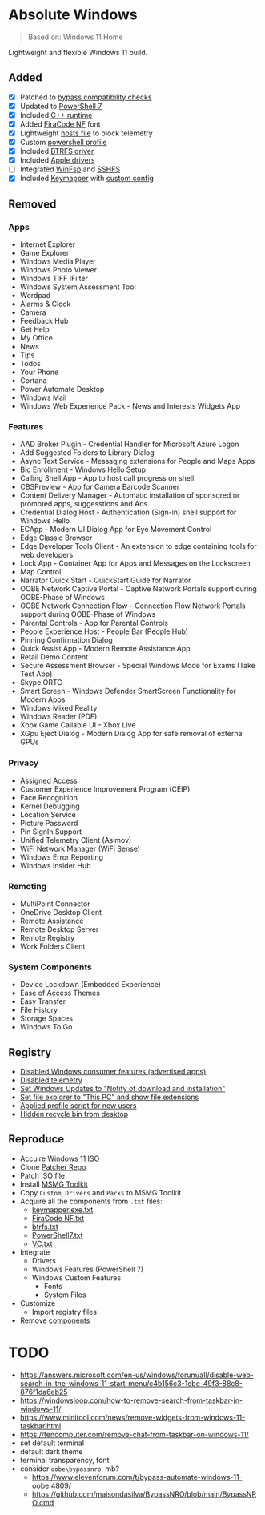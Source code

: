 # Absolute Windows
> Based on: Windows 11 Home

Lightweight and flexible Windows 11 build.

## Added
- [x] Patched to [bypass compatibility checks](https://github.com/JosephM101/Force-Windows-11-Install)
- [x] Updated to [PowerShell 7](https://download.ru/folders/9Q7wRWOc)
- [x] Included [C++ runtime](https://download.ru/folders/5wAAnH5F)
- [x] Added [FiraCode NF](https://github.com/ryanoasis/nerd-fonts/tree/master/patched-fonts/FiraCode) font
- [x] Lightweight [hosts file](Custom/Files/w11/x64/Windows/System32/drivers/etc/hosts) to block telemetry
- [x] Custom [powershell profile](Custom/Files/w11/x64/Users/Default/Documents/PowerShell/profile.ps1)
- [x] Included [BTRFS driver](https://github.com/maharmstone/btrfs)
- [x] Included [Apple drivers](Drivers/Install/w11/x64/)
- [ ] Integrated [WinFsp](https://github.com/winfsp/winfsp/) and [SSHFS](https://github.com/winfsp/sshfs-win)
- [x] Included [Keymapper](https://github.com/houmain/keymapper) with [custom config](Custom/Files/w11/x64/Windows/Keymapper/keymapper.conf)

## Removed
### Apps
- Internet Explorer
- Game Explorer
- Windows Media Player
- Windows Photo Viewer
- Windows TIFF IFilter
- Windows System Assessment Tool
- Wordpad
- Alarms & Clock
- Camera
- Feedback Hub
- Get Help
- My Office
- News
- Tips
- Todos
- Your Phone
- Cortana
- Power Automate Desktop
- Windows Mail
- Windows Web Experience Pack - News and Interests Widgets App

### Features
- AAD Broker Plugin - Credential Handler for Microsoft Azure Logon
- Add Suggested Folders to Library Dialog
- Async Text Service - Messaging extensions for People and Maps Apps
- Bio Enrollment - Windows Hello Setup
- Calling Shell App - App to host call progress on shell
- CBSPreview - App for Camera Barcode Scanner
- Content Delivery Manager - Automatic installation of sponsored or promoted apps, suggesstions and Ads
- Credential Dialog Host - Authentication (Sign-in) shell support for Windows Hello
- ECApp - Modern UI Dialog App for Eye Movement Control
- Edge Classic Browser
- Edge Developer Tools Client - An extension to edge containing tools for web developers
- Lock App - Container App for Apps and Messages on the Lockscreen
- Map Control
- Narrator Quick Start - QuickStart Guide for Narrator
- OOBE Network Captive Portal - Captive Network Portals support during OOBE-Phase of Windows
- OOBE Network Connection Flow - Connection Flow Network Portals support during OOBE-Phase of Windows
- Parental Controls - App for Parental Controls
- People Experience Host - People Bar (People Hub)
- Pinning Confirmation Dialog
- Quick Assist App - Modern Remote Assistance App
- Retail Demo Content
- Secure Assessment Browser - Special Windows Mode for Exams (Take Test App)
- Skype ORTC
- Smart Screen - Windows Defender SmartScreen Functionality for Modern Apps
- Windows Mixed Reality
- Windows Reader (PDF)
- Xbox Game Callable UI - Xbox Live
- XGpu Eject Dialog - Modern Dialog App for safe removal of external GPUs

### Privacy
- Assigned Access
- Customer Experience Improvement Program (CEIP)
- Face Recognition
- Kernel Debugging
- Location Service
- Picture Password
- Pin SignIn Support
- Unified Telemetry Client (Asimov)
- WiFi Network Manager (WiFi Sense)
- Windows Error Reporting
- Windows Insider Hub

### Remoting
- MultiPoint Connector
- OneDrive Desktop Client
- Remote Assistance
- Remote Desktop Server
- Remote Registry
- Work Folders Client

### System Components
- Device Lockdown (Embedded Experience)
- Ease of Access Themes
- Easy Transfer
- File History
- Storage Spaces
- Windows To Go

## Registry
- [Disabled Windows consumer features (advertised apps)](Custom/Registry/w11/x64/consumer.reg)
- [Disabled telemetry](Custom/Registry/w11/x64/telemetry.reg)
- [Set Windows Updates to "Notify of download and installation"](Custom/Registry/w11/x64/updates.reg)
- [Set file explorer to "This PC" and show file extensions](Custom/Registry/w11/x64/explorer.reg)
- [Applied profile script for new users](Custom/Registry/w11/x64/profile.reg)
- [Hidden recycle bin from desktop](Custom/Registry/w11/x64/desktop.reg)

## Reproduce
- Accuire [Windows 11 ISO](https://www.microsoft.com/software-download/windows11)
- Clone [Patcher Repo](https://github.com/JosephM101/Force-Windows-11-Install)
- Patch ISO file
- Install [MSMG Toolkit](https://msmgtoolkit.in/)
- Copy `Custom`, `Drivers` and `Packs` to MSMG Toolkit
- Acquire all the components from `.txt` files:
  - [keymapper.exe.txt](Custom/Files/w11/x64/Windows/Keymapper/keymapper.exe.txt)
  - [FiraCode NF.txt](Custom/Fonts/FiraCode%20NF.txt)
  - [btrfs.txt](Drivers/Install/w11/x64/btrfs.txt)
  - [PowerShell7.txt](Packs/PowerShell7/PowerShell7.txt)
  - [VC.txt](Packs/VC/w11/VC.txt)
- Integrate
  - Drivers
  - Windows Features (PowerShell 7)
  - Windows Custom Features
    - Fonts
    - System Files
- Customize
  - Import registry files
- Remove [components](#removed)

# TODO
- https://answers.microsoft.com/en-us/windows/forum/all/disable-web-search-in-the-windows-11-start-menu/c4b156c3-1ebe-49f3-88c8-876f1da6eb25
- https://windowsloop.com/how-to-remove-search-from-taskbar-in-windows-11/
- https://www.minitool.com/news/remove-widgets-from-windows-11-taskbar.html
- https://tencomputer.com/remove-chat-from-taskbar-on-windows-11/
- set default terminal
- default dark theme
- terminal transparency, font
- consider `oobe\bypassnro`, mb? 
  - https://www.elevenforum.com/t/bypass-automate-windows-11-oobe.4809/
  - https://github.com/maisondasilva/BypassNRO/blob/main/BypassNRO.cmd